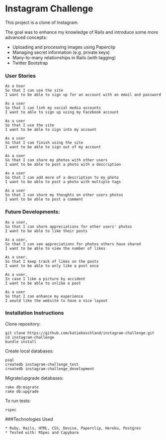 # Instagram Challenge

This project is a clone of Instagram.

The goal was to enhance my knowledge of Rails and introduce some more advanced concepts:

* Uploading and processing images using Paperclip
* Managing secret information (e.g. private keys)
* Many-to-many relationships in Rails (with tagging)
* Twitter Bootstrap

### User Stories
````
As a User
So that I can use the site
I want to be able to sign up for an account with an email and password

As a user
So that I can link my social media accounts
I want to able to sign up using my Facebook account

As a user
So that I use the site
I want to be able to sign into my account

As a user
So that I can finish using the site
I want to be able to sign out of my account

As a user
So that I can share my photos with other users
I want to be able to post a photo with a description

As a user
So that I can add more of a description to my photo
I want to be able to post a photo with multiple tags

As a user
So that I can share my thoughts on other users photos
I want to be able to post a comment
````

### Future Developments:

````
As a user,
So that I can share appreciations for other users' photos
I want to be able to like their posts

As a user,
So that I can see appreciations for photos others have shared
I want to be able to view the number of likes

As a user,
So that I keep track of likes on the posts
I want to be able to only like a post once

As a user,
In case I like a picture by accident
I want to be able to unlike a post

As a user
So that I can enhance my experience
I would like the website to have a nice layout

````
### Installation Instructions

Clone repository:

````
git clone https://github.com/katiekoschland/instagram-challenge.git
cd instagram-challenge
bundle install
````

Create local databases:

````
psql
createdb instagram-challenge_test
createdb instagram-challenge_development
````
Migrate/upgrade databases:

````
rake db:migrate
rake db:upgrade
````
To run tests:

````
rspec
````

###Technologies Used
````
* Ruby, Rails, HTML, CSS, Devise, Paperclip, Heroku, Postgres
* Tested with: RSpec and Capybara
````
